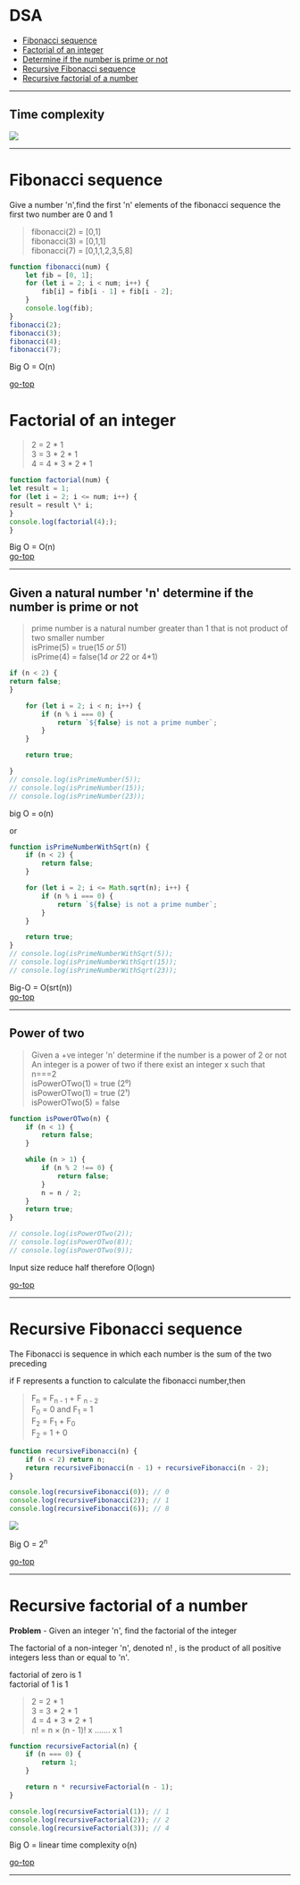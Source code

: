 # DSA

-   [Fibonacci sequence](#fibonacci-sequence)
-   [Factorial of an integer](#factorial-of-an-integer)
-   [Determine if the number is prime or not](#given-a-natural-number-n-determine-if-the-number-is-prime-or-not)
-   [Recursive Fibonacci sequence](#recursive-fibonacci-sequence)
-   [Recursive factorial of a number](#recursive-factorial-of-a-number)

---

## Time complexity

![](images/TIme-complexity.png)

---

# Fibonacci sequence

Give a number 'n',find the first 'n' elements of the fibonacci sequence
the first two number are 0 and 1

> fibonacci(2) = [0,1] <br>
> fibonacci(3) = [0,1,1] <br>
> fibonacci(7) = [0,1,1,2,3,5,8]

```js
function fibonacci(num) {
    let fib = [0, 1];
    for (let i = 2; i < num; i++) {
        fib[i] = fib[i - 1] + fib[i - 2];
    }
    console.log(fib);
}
fibonacci(2);
fibonacci(3);
fibonacci(4);
fibonacci(7);
```

Big O = O(n) <br>

[go-top](#dsa)

# Factorial of an integer

> 2 = 2 \* 1 <br>
> 3 = 3 \* 2 \* 1 <br>
> 4 = 4 \* 3 \* 2 \* 1 <br>

```js
function factorial(num) {
let result = 1;
for (let i = 2; i <= num; i++) {
result = result \* i;
}
console.log(factorial(4););
}
```

Big O = O(n) <br>
[go-top](#dsa)

---

## Given a natural number 'n' determine if the number is prime or not

> prime number is a natural number greater than 1 that is not product of two smaller number <br>
> isPrime(5) = true(1*5 or 5*1) <br>
> isPrime(4) = false(1*4 or 2*2 or 4\*1)

```js function isPrimeNumber(n) {
if (n < 2) {
return false;
}

    for (let i = 2; i < n; i++) {
        if (n % i === 0) {
            return `${false} is not a prime number`;
        }
    }

    return true;

}
// console.log(isPrimeNumber(5));
// console.log(isPrimeNumber(15));
// console.log(isPrimeNumber(23));
```

big O = o(n) <br>

or

```js
function isPrimeNumberWithSqrt(n) {
    if (n < 2) {
        return false;
    }

    for (let i = 2; i <= Math.sqrt(n); i++) {
        if (n % i === 0) {
            return `${false} is not a prime number`;
        }
    }

    return true;
}
// console.log(isPrimeNumberWithSqrt(5));
// console.log(isPrimeNumberWithSqrt(15));
// console.log(isPrimeNumberWithSqrt(23));
```

Big-O = O(srt(n)) <br>
[go-top](#dsa)

---

## Power of two

> Given a +ve integer 'n' determine if the number is a power of 2 or not <br>
> An integer is a power of two if there exist an integer x such that n===2 <br>
> isPowerOTwo(1) = true (2⁰) <br>
> isPowerOTwo(1) = true (2¹) <br>
> isPowerOTwo(5) = false <br>

```js
function isPowerOTwo(n) {
    if (n < 1) {
        return false;
    }

    while (n > 1) {
        if (n % 2 !== 0) {
            return false;
        }
        n = n / 2;
    }
    return true;
}

// console.log(isPowerOTwo(2));
// console.log(isPowerOTwo(8));
// console.log(isPowerOTwo(9));
```

Input size reduce half therefore O(logn)

[go-top](#dsa)

---

# Recursive Fibonacci sequence

The Fibonacci is sequence in which each number is the sum of the two preceding

if F represents a function to calculate the fibonacci number,then

> F<sub>n</sub> = F<sub>n - 1</sub> + F <sub>n - 2</sub> <br>
> F<sub>0</sub> = 0 and F<sub>1</sub> = 1 <br>
> F<sub>2</sub> = F<sub>1</sub> + F<sub>0</sub> <br>
> F<sub>2</sub> = 1 + 0

```js
function recursiveFibonacci(n) {
    if (n < 2) return n;
    return recursiveFibonacci(n - 1) + recursiveFibonacci(n - 2);
}

console.log(recursiveFibonacci(0)); // 0
console.log(recursiveFibonacci(2)); // 1
console.log(recursiveFibonacci(6)); // 8
```

![](images/recursive.png)

Big O = 2<sup>n</sup>

[go-top](#dsa)

---

# Recursive factorial of a number

**Problem** - Given an integer 'n', find the factorial of the integer

The factorial of a non-integer 'n', denoted n! , is the product of all positive integers less than or equal to 'n'.

factorial of zero is 1 <br>
factorial of 1 is 1

> 2 = 2 \* 1 <br>
> 3 = 3 \* 2 \* 1 <br>
> 4 = 4 \* 3 \* 2 \* 1 <br>
> n! = n × (n - 1)! x ....... x 1

```js
function recursiveFactorial(n) {
    if (n === 0) {
        return 1;
    }

    return n * recursiveFactorial(n - 1);
}

console.log(recursiveFactorial(1)); // 1
console.log(recursiveFactorial(2)); // 2
console.log(recursiveFactorial(3)); // 4
```

Big O = linear time complexity o(n)

[go-top](#dsa)

---
